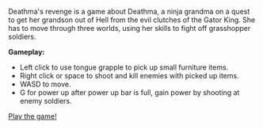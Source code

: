 Deathma's revenge is a game about Deathma, a ninja grandma on a quest to get her grandson out of Hell from the evil clutches of the Gator King. She has to move through three worlds, using her skills to fight off grasshopper soldiers.

**Gameplay:**
* Left click to use tongue grapple to pick up small furniture items.
* Right click or space to shoot and kill enemies with picked up items.
* WASD to move.
* G for power up after power up bar is full, gain power by shooting at enemy soldiers.

[Play the game!](https://sribala20.itch.io/deathma)
